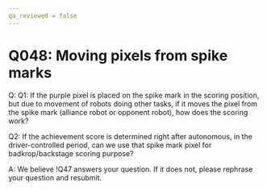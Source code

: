 ```yaml
---
qa_reviewed = false
---
```


# Q048: Moving pixels from spike marks

Q: Q1: If the purple pixel is placed on the spike mark in the scoring position, but due to movement of robots doing other tasks, if it moves the pixel from the spike mark (alliance robot or opponent robot), how does the scoring work?

Q2: If the achievement score is determined right after autonomous, in the driver-controlled period, can we use that spike mark pixel for badkrop/backstage scoring purpose?

A: We believe !Q47 answers your question. If it does not, please rephrase your question and resubmit.